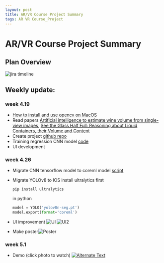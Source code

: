 ```yaml
---
layout: post
title: AR/VR Course Project Summary
tags: AR VR Course_Project
---
```

# AR/VR Course Project Summary
## Plan Overview
![jira timeline](https://github.com/sockzhi/sockzhi.github.io/blob/master/photos/2024-05-01_AR_VR/ar_mixology_assistant_2024-05-01_05.22pm.png?raw=true)
## Weekly update:
### week 4.19
* [How to install and use opencv on MacOS](https://blog.binaryzhi.com/2024/03/30/install-opencv-xcode15.html)
* Read papers [Artificial intelligence to estimate wine volume from single-view images](https://www.sciencedirect.com/science/article/pii/S240584402201845X), 
[See the Glass Half Full: Reasoning about Liquid Containers, their Volume and Content](https://arxiv.org/abs/1701.02718)
* Create project [github repo](https://github.com/mihane-ichinose/mixartest/tree/UIkit)
* Training regression CNN model  [code](https://github.com/sockzhi/vol_measure)
* UI development

### week 4.26

* Migrate CNN tensorflow model to coreml model [script](https://github.com/mihane-ichinose/mixartest/blob/UIkit/covert_h52mlmodel.py)

* Migrate YOLOv8 to IOS
  install ultralytics first 

  ```shell
  pip install ultralytics
  ```
  in python 

  ```python
  model = YOLO('yolov8n-seg.pt')
  model.export(format='coreml')
  ```
* UI improvement
![UI](https://github.com/sockzhi/sockzhi.github.io/blob/master/photos/2024-05-01_AR_VR/Screenshot%202024-05-01%20191435.png?raw=true)
![UI2](https://github.com/sockzhi/sockzhi.github.io/blob/master/photos/2024-05-01_AR_VR/Screenshot%202024-05-01%20191503.png?raw=true)
* Make poster![Poster](https://github.com/sockzhi/sockzhi.github.io/blob/master/photos/2024-05-01_AR_VR/Screenshot%202024-05-01%20183728.png?raw=true)

### week 5.1
* Demo (click photo to watch)
[![Alternate Text](https://github.com/sockzhi/sockzhi.github.io/blob/master/photos/2024-05-01_AR_VR/IMG_4334.png?raw=true)](https://github.com/sockzhi/sockzhi.github.io/raw/master/videos/IMG_4715.MOV "Link Title")